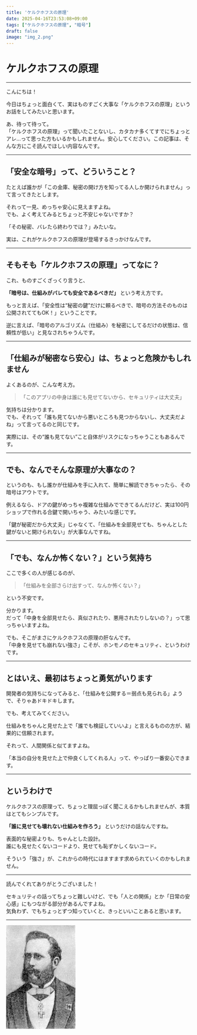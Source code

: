 ```yaml
---
title: 'ケルクホフスの原理'
date: 2025-04-16T23:53:08+09:00
tags: ["ケルクホフスの原理", "暗号"]
draft: false
image: "img_2.png"
---
```


# ケルクホフスの原理

---

こんにちは！

今日はちょっと面白くて、実はものすごく大事な「ケルクホフスの原理」というお話をしてみたいと思います。

あ、待って待って。  
「ケルクホフスの原理」って聞いたことないし、カタカナ多くてすでにちょっとアレ…って思った方もいるかもしれません。安心してください。この記事は、そんな方にこそ読んでほしい内容なんです。

---

## 「安全な暗号」って、どういうこと？

たとえば誰かが「この金庫、秘密の開け方を知ってる人しか開けられません」って言ってきたとします。

それって一見、めっちゃ安心に見えますよね。  
でも、よく考えてみるとちょっと不安じゃないですか？

「その秘密、バレたら終わりでは？」みたいな。

実は、これがケルクホフスの原理が登場するきっかけなんです。

---

## そもそも「ケルクホフスの原理」ってなに？

これ、ものすごくざっくり言うと、

**「暗号は、仕組みがバレても安全であるべきだ」** という考え方です。

もっと言えば、「安全性は“秘密の鍵”だけに頼るべきで、暗号の方法そのものは公開されててもOK！」ということです。

逆に言えば、「暗号のアルゴリズム（仕組み）を秘密にしてるだけの状態は、信頼性が低い」と見なされちゃうんです。

---

## 「仕組みが秘密なら安心」は、ちょっと危険かもしれません

よくあるのが、こんな考え方。

>「このアプリの中身は誰にも見せてないから、セキュリティは大丈夫」

気持ちは分かります。  
でも、それって「誰も見てないから悪いところも見つからないし、大丈夫だよね」って言ってるのと同じです。

実際には、その“誰も見てない”こと自体がリスクになっちゃうこともあるんです。

---

## でも、なんでそんな原理が大事なの？

というのも、もし誰かが仕組みを手に入れて、簡単に解読できちゃったら、その暗号はアウトです。

例えるなら、ドアの鍵がめっちゃ複雑な仕組みでできてるんだけど、実は100円ショップで作れる合鍵で開いちゃう、みたいな感じです。

「鍵が秘密だから大丈夫」じゃなくて、「仕組みを全部見せても、ちゃんとした鍵がないと開けられない」が大事なんですね。

---

## 「でも、なんか怖くない？」という気持ち

ここで多くの人が感じるのが、

>「仕組みを全部さらけ出すって、なんか怖くない？」

という不安です。

分かります。  
だって「中身を全部見せたら、真似されたり、悪用されたりしないの？」って思っちゃいますよね。

でも、そこがまさにケルクホフスの原理の肝なんです。  
「中身を見せても崩れない強さ」こそが、ホンモノのセキュリティ、というわけです。

---

## とはいえ、最初はちょっと勇気がいります

開発者の気持ちになってみると、「仕組みを公開する＝弱点も見られる」ようで、そりゃあドキドキします。

でも、考えてみてください。

仕組みをちゃんと見せた上で「誰でも検証していいよ」と言えるものの方が、結果的に信頼されます。

それって、人間関係と似てますよね。

「本当の自分を見せた上で仲良くしてくれる人」って、やっぱり一番安心できます。

---

## というわけで

ケルクホフスの原理って、ちょっと理屈っぽく聞こえるかもしれませんが、本質はとてもシンプルです。

**「誰に見せても壊れない仕組みを作ろう」** というだけの話なんですね。

表面的な秘密よりも、ちゃんとした設計。  
誰にも見せたくないコードより、見せても恥ずかしくないコード。

そういう「強さ」が、これからの時代にはますます求められていくのかもしれません。

---

読んでくれてありがとうございました！

セキュリティの話ってちょっと難しいけど、でも「人との関係」とか「日常の安心感」にもつながる部分があるんですよね。  
気負わず、でもちょっとずつ知っていくと、きっといいことあると思います。

---

![Auguste Kerckhoffs](img.png)
